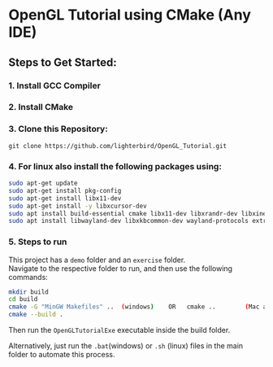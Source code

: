 # OpenGL Tutorial using CMake (Any IDE)

## Steps to Get Started: 
### 1. Install GCC Compiler
### 2. Install CMake
### 3. Clone this Repository:
`git clone https://github.com/lighterbird/OpenGL_Tutorial.git`
### 4. For linux also install the following packages using:
```sh
sudo apt-get update
sudo apt-get install pkg-config
sudo apt-get install libx11-dev
sudo apt-get install -y libxcursor-dev
sudo apt install build-essential cmake libx11-dev libxrandr-dev libxinerama-dev libxi-dev libglfw3-dev
sudo apt install libwayland-dev libxkbcommon-dev wayland-protocols extra-cmake-modules
```
### 5. Steps to run 
This project has a `demo` folder and an `exercise` folder.  
Navigate to the respective folder to run, and then use the following commands: 
```sh
mkdir build
cd build
cmake -G "MinGW Makefiles" ..  (windows)    OR   cmake ..        (Mac and linux)
cmake --build .
```
Then run the `OpenGLTutorialExe` executable inside the build folder.

Alternatively, just run the `.bat`(windows) or `.sh` (linux) files in the main folder to automate this process.
